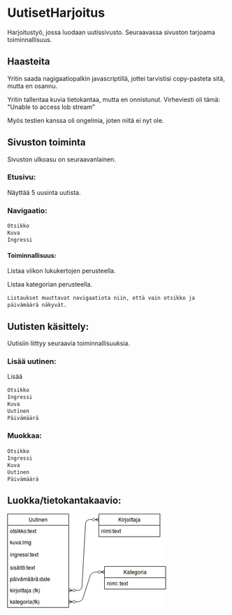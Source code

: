# UutisetHarjoitus

Harjoitustyö, jossa luodaan uutissivusto. Seuraavassa sivuston tarjoama toiminnallisuus.

## Haasteita

Yritin saada nagigaatiopalkin javascriptillä, jottei tarvistisi copy-pasteta sitä, mutta en osannu.

Yritin tallentaa kuvia tietokantaa, mutta en onnistunut. Virheviesti oli tämä: "Unable to access lob stream"

Myös testien kanssa oli ongelmia, joten niitä ei nyt ole.



## Sivuston toiminta

Sivuston ulkoasu on seuraavanlainen.

### Etusivu:

Näyttää 5 uusinta uutista.

### Navigaatio:

```
Otsikko
Kuva
Ingressi

```

#### Toiminnallisuus:


Listaa viikon lukukertojen perusteella.

Listaa kategorian perusteella.

```
Listaukset muuttavat navigaatiota niin, että vain otsikko ja päivämäärä näkyvät.
```


## Uutisten käsittely:

Uutisiin liittyy seuraavia toiminnallisuuksia.

### Lisää uutinen:

Lisää

```
Otsikko
Ingressi
Kuva
Uutinen
Päivämäärä

```

### Muokkaa:

```
Otsikko
Ingressi
Kuva
Uutinen
Päivämäärä
```

## Luokka/tietokantakaavio:

![Kaavio](https://github.com/pidrmasiin/uutiset/blob/master/uutiset.jpg?raw=true)

